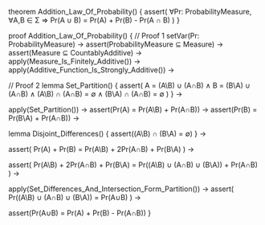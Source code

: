 theorem Addition_Law_Of_Probability() {
  assert(
    ∀Pr: ProbabilityMeasure, ∀A,B ∈ Σ ⇒
    Pr(A ∪ B) = Pr(A) + Pr(B) - Pr(A ∩ B)
  )
}

proof Addition_Law_Of_Probability() {
  // Proof 1
  setVar(Pr: ProbabilityMeasure) →
  assert(ProbabilityMeasure ⊆ Measure) →
  assert(Measure ⊆ CountablyAdditive) →
  apply(Measure_Is_Finitely_Additive()) →
  apply(Additive_Function_Is_Strongly_Additive()) →

  // Proof 2
  lemma Set_Partition() {
    assert(
      A = (A\B) ∪ (A∩B) ∧
      B = (B\A) ∪ (A∩B) ∧
      (A\B) ∩ (A∩B) = ∅ ∧
      (B\A) ∩ (A∩B) = ∅
    )
  } →
  
  apply(Set_Partition()) →
  assert(Pr(A) = Pr(A\B) + Pr(A∩B)) →
  assert(Pr(B) = Pr(B\A) + Pr(A∩B)) →
  
  lemma Disjoint_Differences() {
    assert((A\B) ∩ (B\A) = ∅)
  } →
  
  assert(
    Pr(A) + Pr(B) = 
    Pr(A\B) + 2Pr(A∩B) + Pr(B\A)
  ) →
  
  assert(
    Pr(A\B) + 2Pr(A∩B) + Pr(B\A) = 
    Pr((A\B) ∪ (A∩B) ∪ (B\A)) + Pr(A∩B)
  ) →
  
  apply(Set_Differences_And_Intersection_Form_Partition()) →
  assert(
    Pr((A\B) ∪ (A∩B) ∪ (B\A)) = Pr(A∪B)
  ) →
  
  assert(Pr(A∪B) = Pr(A) + Pr(B) - Pr(A∩B))
}